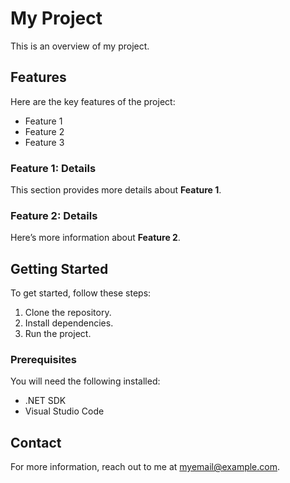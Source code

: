 # My Project

This is an overview of my project.

## Features

Here are the key features of the project:

- Feature 1
- Feature 2
- Feature 3

### Feature 1: Details

This section provides more details about **Feature 1**.

### Feature 2: Details

Here’s more information about **Feature 2**.

## Getting Started

To get started, follow these steps:

1. Clone the repository.
2. Install dependencies.
3. Run the project.

### Prerequisites

You will need the following installed:

- .NET SDK
- Visual Studio Code

## Contact

For more information, reach out to me at [myemail@example.com](mailto:myemail@example.com).
